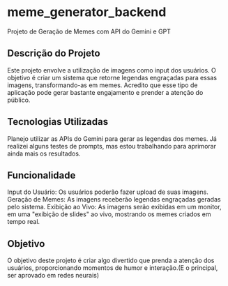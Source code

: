 ﻿# meme_generator_backend
Projeto de Geração de Memes com API do Gemini e GPT
## Descrição do Projeto

Este projeto envolve a utilização de imagens como input dos usuários. O objetivo é criar um sistema que retorne legendas engraçadas para essas imagens, transformando-as em memes. Acredito que esse tipo de aplicação pode gerar bastante engajamento e prender a atenção do público.

## Tecnologias Utilizadas
Planejo utilizar as APIs do Gemini para gerar as legendas dos memes. Já realizei alguns testes de prompts, mas estou trabalhando para aprimorar ainda mais os resultados.

## Funcionalidade
Input do Usuário: Os usuários poderão fazer upload de suas imagens.
Geração de Memes: As imagens receberão legendas engraçadas geradas pelo sistema.
Exibição ao Vivo: As imagens serão exibidas em um monitor, em uma "exibição de slides" ao vivo, mostrando os memes criados em tempo real.
## Objetivo
O objetivo deste projeto é criar algo divertido que prenda a atenção dos usuários, proporcionando momentos de humor e interação.(E o principal, ser aprovado em redes neurais)
